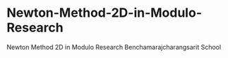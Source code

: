 # Newton-Method-2D-in-Modulo-Research
Newton Method 2D in Modulo Research Benchamarajcharangsarit School
